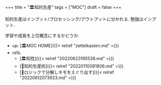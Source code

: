 +++
title = "🏛知的生産"
tags = ["MOC"]
draft = false
+++

知的生産はインプット/プロセッシング/アウトプットに分かれる. 勉強はインプット.

学習や成長を上位概念にするかどうか.

-   up: [🏛MOC HOME]({{< relref "zettelkasten.md" >}})
-   refs.
    -   [🏛知性]({{< relref "20220623195538.md" >}})
    -   [📁知的生産術]({{< relref "20220110081806.md" >}})
    -   [🦊ロジックで分解しキモをえぐり出す]({{< relref "20220612073923.md" >}})
